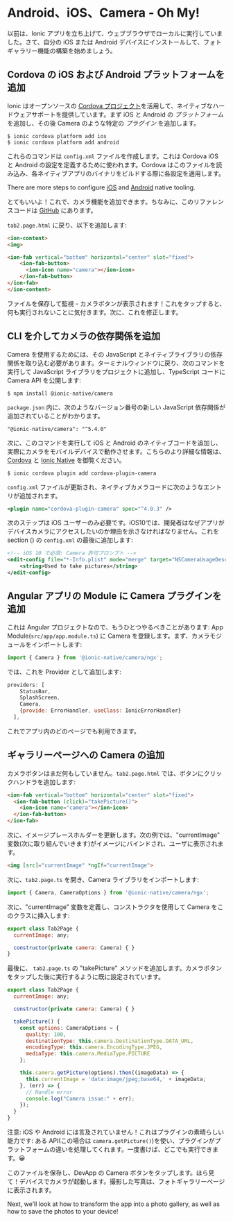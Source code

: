 ---
---

# Android、iOS、Camera - Oh My!

以前は、Ionic アプリを立ち上げて、ウェブブラウザでローカルに実行していました。さて、自分の iOS または Android デバイスにインストールして、フォトギャラリー機能の構築を始めましょう。

## Cordova の iOS および Android プラットフォームを追加

Ionic はオープンソースの [Cordova プロジェクト](https://cordova.apache.org/docs/ja/latest/guide/overview/)を活用して、ネイティブなハードウェアサポートを提供しています。まず iOS と Android の _プラットフォーム_ を追加し、その後 Camera のような特定の _プラグイン_ を追加します。

```shell
$ ionic cordova platform add ios
$ ionic cordova platform add android
```

これらのコマンドは `config.xml` ファイルを作成します。これは Cordova iOS と Android の設定を定義するために使われます。Cordova はこのファイルを読み込み、各ネイティブアプリのバイナリをビルドする際に各設定を適用します。

There are more steps to configure [iOS](/docs/developing/ios) and [Android](/docs/developing/android) native tooling.



とてもいいよ！これで、カメラ機能を追加できます。ちなみに、このリファレンスコードは [GitHub](https://github.com/ionic-team/photo-gallery-tutorial-ionic4) にあります。

`tab2.page.html` に戻り、以下を追加します:

```html
<ion-content>
<img>

<ion-fab vertical="bottom" horizontal="center" slot="fixed">
    <ion-fab-button>
      <ion-icon name="camera"></ion-icon>
    </ion-fab-button>
</ion-fab>
</ion-content>
```

ファイルを保存して監視 - カメラボタンが表示されます！これをタップすると、何も実行されないことに気付きます。次に、これを修正します。

## CLI を介してカメラの依存関係を追加

Camera を使用するためには、その JavaScript とネイティブライブラリの依存関係を取り込む必要があります。ターミナルウィンドウに戻り、次のコマンドを実行して JavaScript ライブラリをプロジェクトに追加し、TypeScript コードに Camera API を公開します:

```shell
$ npm install @ionic-native/camera
```

`package.json` 内に、次のようなバージョン番号の新しい JavaScript 依存関係が追加されていることがわかります。

`"@ionic-native/camera": "^5.4.0"`

次に、このコマンドを実行して iOS と Android のネイティブコードを追加し、実際にカメラをモバイルデバイスで動作させます。こちらのより詳細な情報は、[Cordova](https://cordova.apache.org/docs/en/latest/guide/overview/) と [Ionic Native](https://cordova.apache.org/docs/en/latest/guide/overview/) を御覧ください。

```shell
$ ionic cordova plugin add cordova-plugin-camera
```

`config.xml` ファイルが更新され、ネイティブカメラコードに次のようなエントリが追加されます。

```xml
<plugin name="cordova-plugin-camera" spec="^4.0.3" />
```

次のステップは iOS ユーザーのみ必要です。iOS10では、開発者はなぜアプリがデバイスカメラにアクセスしたいのか理由を示さなければなりません。これを section (<platform name="ios"></platform>) の `config.xml` の最後に追加します:

```xml
<!-- iOS 10 で必須: Camera 許可プロンプト -->
<edit-config file="*-Info.plist" mode="merge" target="NSCameraUsageDescription">
    <string>Used to take pictures</string>
</edit-config>
```

## Angular アプリの Module に Camera プラグインを追加

これは Angular プロジェクトなので、もうひとつやるべきことがあります: App Module(`src/app/app.module.ts`) に Camera を登録します。まず、カメラモジュールをインポートします:

```Javascript
import { Camera } from '@ionic-native/camera/ngx';
```

では、これを Provider として追加します:

```Javascript
providers: [
    StatusBar,
    SplashScreen,
    Camera,
    {provide: ErrorHandler, useClass: IonicErrorHandler}
  ],
```

これでアプリ内のどのページでも利用できます。

## ギャラリーページへの Camera の追加

カメラボタンはまだ何もしていません。`tab2.page.html` では、ボタンにクリックハンドラを追加します:

```html
<ion-fab vertical="bottom" horizontal="center" slot="fixed">
  <ion-fab-button (click)="takePicture()">
    <ion-icon name="camera"></ion-icon>
  </ion-fab-button>
</ion-fab>
```

次に、イメージプレースホルダーを更新します。次の例では、"currentImage" 変数(次に取り組んでいきます)がイメージにバインドされ、ユーザに表示されます。

```html
<img [src]="currentImage" *ngIf="currentImage">
```

次に、`tab2.page.ts` を開き、Camera ライブラリをインポートします:

```Javascript
import { Camera, CameraOptions } from '@ionic-native/camera/ngx';
```

次に、"currentImage” 変数を定義し、コンストラクタを使用して Camera をこのクラスに挿入します:

```Javascript
export class Tab2Page {
  currentImage: any;

  constructor(private camera: Camera) { }
}
```

最後に、 `tab2.page.ts` の "takePicture" メソッドを追加します。カメラボタンをタップした後に実行するように既に設定されています。

```Javascript
export class Tab2Page {
  currentImage: any;

  constructor(private camera: Camera) { }

  takePicture() {
    const options: CameraOptions = {
      quality: 100,
      destinationType: this.camera.DestinationType.DATA_URL,
      encodingType: this.camera.EncodingType.JPEG,
      mediaType: this.camera.MediaType.PICTURE
    };

    this.camera.getPicture(options).then((imageData) => {
      this.currentImage = 'data:image/jpeg;base64,' + imageData;
    }, (err) => {
      // Handle error
      console.log("Camera issue:" + err);
    });
  }
}
```

注意: iOS や Android には言及されていません！これはプラグインの素晴らしい能力です: ある API(この場合は `camera.getPicture()`)を使い、プラグインがプラットフォームの違いを処理してくれます。一度書けば、どこでも実行できます。😀

このファイルを保存し、DevApp の Camera ボタンをタップします。ほら見て！デバイスでカメラが起動します。撮影した写真は、フォトギャラリーページに表示されます。

Next, we’ll look at how to transform the app into a photo gallery, as well as how to save the photos to your device!
